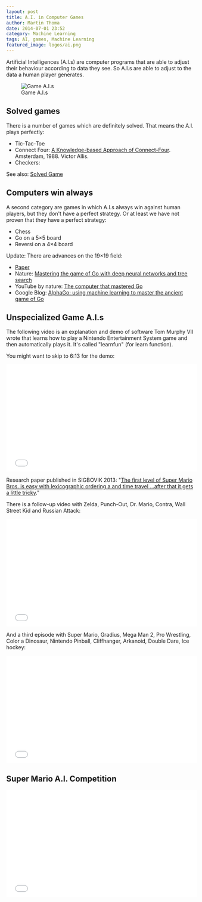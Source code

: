 ```yaml
---
layout: post
title: A.I. in Computer Games
author: Martin Thoma
date: 2014-07-01 23:52
category: Machine Learning
tags: AI, games, Machine Learning
featured_image: logos/ai.png
---
```


Artificial Intelligences (A.I.s) are computer programs that are able to adjust
their behaviour according to data they see. So A.I.s are able to adjust to
the data a human player generates.

<figure>
    <img src="http://imgs.xkcd.com/comics/game_ais.png" alt="Game A.I.s">
    <figcaption>Game A.I.s</figcaption>
</figure>


## Solved games

There is a number of games which are definitely solved. That means the A.I.
plays perfectly:

* Tic-Tac-Toe
* Connect Four: [A Knowledge-based Approach of Connect-Four](http://www.informatik.uni-trier.de/~fernau/DSL0607/Masterthesis-Viergewinnt.pdf). Amsterdam, 1988. Victor Allis.
* Checkers:

See also: [Solved Game](https://en.wikipedia.org/wiki/Solved_game)

## Computers win always

A second category are games in which A.I.s always win against human players, but
they don't have a perfect strategy. Or at least we have not proven that they
have a perfect strategy:

* Chess
* Go on a 5×5 board
* Reversi on a 4×4 board


Update: There are advances on the 19×19 field:

* [Paper](https://storage.googleapis.com/deepmind-data/assets/papers/deepmind-mastering-go.pdf)
* Nature: [Mastering the game of Go with deep neural networks and tree search](http://www.nature.com/nature/journal/v529/n7587/full/nature16961.html)
* YouTube by nature: [The computer that mastered Go](https://www.youtube.com/watch?v=g-dKXOlsf98)
* Google Blog: [AlphaGo: using machine learning to master the ancient game of Go](https://googleblog.blogspot.de/2016/01/alphago-machine-learning-game-go.html)


## Unspecialized Game A.I.s

The following video is an explanation and demo of software Tom Murphy VII wrote that learns how to play a Nintendo Entertainment System game and then automatically plays it.
It's called "learnfun" (for learn function).

You might want to skip to 6:13 for the demo:

<iframe width="512" height="288" src="//www.youtube.com/embed/xOCurBYI_gY" frameborder="0" allowfullscreen></iframe>

Research paper published in SIGBOVIK 2013: "[The first level of Super Mario Bros. is easy with lexicographic ordering a and time travel ...after that it gets a little tricky](http://tom7.org/mario/mario.pdf)."

There is a follow-up video with Zelda, Punch-Out, Dr. Mario, Contra, Wall Street Kid
and Russian Attack:

<iframe width="512" height="288" src="//www.youtube.com/embed/YGJHR9Ovszs?list=UU3azLjQuz9s5qk76KEXaTvA" frameborder="0" allowfullscreen></iframe>

And a third episode with Super Mario, Gradius, Mega Man 2, Pro Wrestling, Color
a Dinosaur, Nintendo Pinball, Cliffhanger, Arkanoid, Double Dare, Ice hockey:

<iframe width="512" height="288" src="//www.youtube.com/embed/Q-WgQcnessA" frameborder="0" allowfullscreen></iframe>

## Super Mario A.I. Competition

<iframe width="512" height="288" src="//www.youtube.com/embed/bBZ7kEphv3s?start=385" frameborder="0" allowfullscreen></iframe>